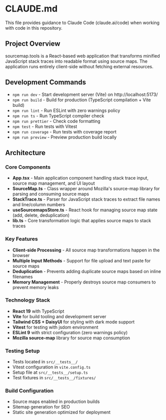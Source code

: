 # CLAUDE.md

This file provides guidance to Claude Code (claude.ai/code) when working with code in this repository.

## Project Overview

sourcemap.tools is a React-based web application that transforms minified JavaScript stack traces into readable format using source maps. The application runs entirely client-side without fetching external resources.

## Development Commands

- `npm run dev` - Start development server (Vite) on http://localhost:5173/
- `npm run build` - Build for production (TypeScript compilation + Vite build)
- `npm run lint` - Run ESLint with zero warnings policy
- `npm run ts` - Run TypeScript compiler check
- `npm run prettier` - Check code formatting
- `npm test` - Run tests with Vitest
- `npm run coverage` - Run tests with coverage report
- `npm run preview` - Preview production build locally

## Architecture

### Core Components

- **App.tsx** - Main application component handling stack trace input, source map management, and UI layout
- **SourceMap.ts** - Class wrapper around Mozilla's source-map library for parsing and consuming source maps
- **StackTrace.ts** - Parser for JavaScript stack traces to extract file names and line/column numbers
- **useSourcemapsStore.ts** - React hook for managing source map state (add, delete, deduplication)
- **lib.ts** - Core transformation logic that applies source maps to stack traces

### Key Features

- **Client-side Processing** - All source map transformations happen in the browser
- **Multiple Input Methods** - Support for file upload and text paste for source maps
- **Deduplication** - Prevents adding duplicate source maps based on inline filenames
- **Memory Management** - Properly destroys source map consumers to prevent memory leaks

### Technology Stack

- **React 19** with TypeScript
- **Vite** for build tooling and development server
- **Tailwind CSS + DaisyUI** for styling with dark mode support
- **Vitest** for testing with jsdom environment
- **ESLint 9** with strict configuration (zero warnings policy)
- **Mozilla source-map** library for source map consumption

### Testing Setup

- Tests located in `src/__tests__/`
- Vitest configuration in `vite.config.ts`
- Setup file at `src/__tests__/setup.ts`
- Test fixtures in `src/__tests__/fixtures/`

### Build Configuration

- Source maps enabled in production builds
- Sitemap generation for SEO
- Static site generation optimized for deployment
